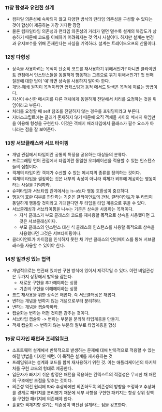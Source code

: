 ### 11장 합성과 유연한 설계

- 컴파일 의존성에 속박되지 않고 다양한 방식의 런타임 의존성을 구성할 수 있다는 것이 합성이 제공하는 가장 커다란 장점
- 물론 컴파일타임 의존성과 런타임 의존성의 거리가 멀면 멀수록 설계의 복잡도가 상승하기 때문에 코드를 이해하기 어려워지는 것 역시 사실이다. 하지만 설계는 변경과 유지보수를 위해 존재한다는 사실을 기억하라. 설계는 트레이드오프의 산물이다.

### 12장 다형성

- 상속을 사용하려는 목적이 단순히 코드를 재사용하기 위해서인가? 아니면 클라이언트 관점에서 인스턴스들을 동일하게 행동하는 그룹으로 묶기 위해서인가? 첫 번째 질문에 대한 답이 '예'라면 상속을 사용하지 말아야 한다.
- 개방-폐쇄 원칙이 목적이라면 업캐스팅과 동적 메서드 탐색은 목적에 이르는 방법이다.
- 자신이 수신한 메시지를 다른 객체에게 동일하게 전달해서 처리를 요청하는 것을 위임이라고 부른다.
- 처리를 요청할 때 self 참조를 전달하지 않는 경우를 포워딩이라고 부른다.
- 자바스크립트에는 클래가 존재하지 않기 때문에 오직 객체들 사이의 메시지 위임만을 이용해 형성을 구현한다. 이것은 객체지 패러다임에서 클래스가 필수 요소가 아니라는 점을 잘 보여준다.

### 13장 서브클래스와 서브 타이핑

- 개념 관점에서 타입이란 공통의 특징을 공유하는 대상들의 분류다.
- 프로그래밍 언어 관점에서 타입이란 동일한 오퍼레이션을 적용할 수 있는 인스턴스들의 집합이다.
- 객체의 타입이란 객체가 수신할 수 있는 메시지의 종류를 정의하는 것이다.
- 객체의 타입을 결정하는 것은 내부의 속성이 아니라 객체가 외부에 제공하는 행동이라는 사실을 기억하라.
- 슈퍼타입과 서브타입 관계에서는 is-a보다 행동 호환성이 중요하다.
- 행동의 호환 여부를 판단하는 기준은 클라이언트의 관점. 클라이언트가 두 타입이 동일하게 행동할 것이라고 기대한다면 두 타입을 타입 계층으로 묶을 수 있다.
- 서브클래싱과 서브타이핑을 나누는 기준은 상속을 사용하는 목적이다.
    - 자식 클래스가 부모 클래스의 코드를 재사용할 목적으로 상속을 사용했다면 그것은 서브클래싱이다.
    - 부모 클래스의 인스턴스 대신 식 클래스의 인스턴스를 사용할 목적으로 상속을 사용했다면 그것은 서브타이핑이다.
- 클라이언트가 차이점을 인식하지 못한 채 기반 클래스의 인터페이스를 통해 서브클래스를 사용할 수 있어야 한다.

### 14장 일관성 있는 협력

- 개념적으로는 연관돼 있지만 구현 방식에 있어서 제각각일 수 있다. 이런 비일관성은 두가지 상황에서 발목을 잡는다.
    - 새로운 구현을 추가해야하는 상황
    - 기존의 구현을 이해해야하는 상황
- 코드 재사용을 위한 상속은 해롭다. 즉 서브클래싱은 해롭다.
- 변하는 개념을 변하지 않는 개념으로부터 분리하라.
- 변하는 개념을 캡슐화하라.
- 캡슐화는 변하는 어떤 것이든 감추는 것이다.
- 서브타입 캡슐화 -> 변하는 부분을 분리해 타입계층을 만들기.
- 객체 캡슐화 -> 변하지 않는 부분의 일부로 타입계층을 합성

### 15장 디자인 패턴과 프레임워크

- 소프트웨어 설계에서 반복적으로 발생하는 문제에 대해 반복적으로 적용할 수 있는 해결 방법을 디자인 패턴. 이 목적은 설계를 재사용하는 것
- 프레임워크는 설계와 코드를 함께 재사용하기 위한 것. 이는 애플리케이션의 아키텍처를 구현 코드의 형태로 제공한다.
- 입문자가 빠지기 쉬운 함정은 패턴을 적용하는 컨텍스트의 적절성은 무시한 채 패턴의 구조에만 초점을 맞추는 것이다.
- 의존성 역전 원리에 따라 추상화에만 의존하도록 의존성의 방향을 조정하고 추상화를 경계로 패키지를 분리했기 때문에 세부 사항을 구현한 패키지는 항상 상위 정책을 구현한 패키지에 의존해야 한다.
- 훌륭한 객체지향 설계는 의존성이 역전된 설계라는 점을 강조한다.
  
